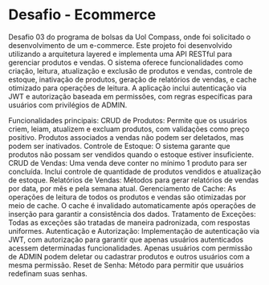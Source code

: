 # Desafio - Ecommerce

Desafio 03 do programa de bolsas da Uol Compass, onde foi solicitado o desenvolvimento de um e-commerce. 
Este projeto foi desenvolvido utilizando a arquitetura layered e implementa uma API RESTful para gerenciar produtos e vendas. O sistema oferece funcionalidades como criação, leitura, atualização e exclusão de produtos e vendas, controle de estoque, inativação de produtos, geração de relatórios de vendas, e cache otimizado para operações de leitura. A aplicação inclui autenticação via JWT e autorização baseada em permissões, com regras específicas para usuários com privilégios de ADMIN.

Funcionalidades principais:
CRUD de Produtos: Permite que os usuários criem, leiam, atualizem e excluam produtos, com validações como preço positivo. Produtos associados a vendas não podem ser deletados, mas podem ser inativados.
Controle de Estoque: O sistema garante que produtos não possam ser vendidos quando o estoque estiver insuficiente.
CRUD de Vendas: Uma venda deve conter no mínimo 1 produto para ser concluída. Inclui controle de quantidade de produtos vendidos e atualização de estoque.
Relatórios de Vendas: Métodos para gerar relatórios de vendas por data, por mês e pela semana atual.
Gerenciamento de Cache: As operações de leitura de todos os produtos e vendas são otimizadas por meio de cache. O cache é invalidado automaticamente após operações de inserção para garantir a consistência dos dados.
Tratamento de Exceções: Todas as exceções são tratadas de maneira padronizada, com respostas uniformes.
Autenticação e Autorização: Implementação de autenticação via JWT, com autorização para garantir que apenas usuários autenticados acessem determinadas funcionalidades. Apenas usuários com permissão de ADMIN podem deletar ou cadastrar produtos e outros usuários com a mesma permissão.
Reset de Senha: Método para permitir que usuários redefinam suas senhas.
